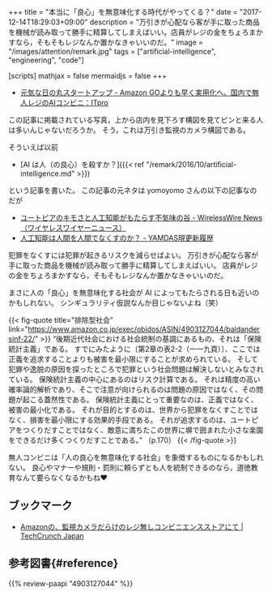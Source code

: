 +++
title = "本当に「良心」を無意味化する時代がやってくる？"
date =  "2017-12-14T18:29:03+09:00"
description = "万引きが心配なら客が手に取った商品を機械が読み取って勝手に精算してしまえばいい。店員がレジの金をちょろまかすなら，そもそもレジなんか置かなきゃいいのだ。"
image = "/images/attention/remark.jpg"
tags = ["artificial-intelligence", "engineering", "code"]

[scripts]
  mathjax = false
  mermaidjs = false
+++

- [元気な日の丸スタートアップ - Amazon GOよりも早く実用化へ、国内で無人レジのAIコンビニ：ITpro](http://itpro.nikkeibp.co.jp/atcl/column/17/120600561/120700001/)

この記事に掲載されている写真，上から店内を見下ろす構図を見てピンと来る人は多いんじゃないだろうか。
そう，これは万引き監視のカメラ構図である。

そういえば以前

- [AI は人（の良心）を殺すか？]({{< ref "/remark/2016/10/artificial-intelligence.md" >}})

という記事を書いた。
この記事の元ネタは yomoyomo さんの以下の記事なのだが

- [ユートピアのキモさと人工知能がもたらす不気味の谷 - WirelessWire News（ワイヤレスワイヤーニュース）](https://wirelesswire.jp/2016/06/54411/)
- [人工知能は人間を人間でなくすのか？ - YAMDAS現更新履歴](http://d.hatena.ne.jp/yomoyomo/20161010/kobayashihideo)

犯罪をなくすには犯罪が起きるリスクを減らせばよい。
万引きが心配なら客が手に取った商品を機械が読み取って勝手に精算してしまえばいい。
店員がレジの金をちょろまかすなら，そもそもレジなんか置かなきゃいいのだ。

まさに人の「良心」を無意味化する社会が AI によってもたらされる日も近いのかもしれない。
シンギュラリティ仮説なんか目じゃないよね（笑）

{{< fig-quote title="排除型社会" link="https://www.amazon.co.jp/exec/obidos/ASIN/4903127044/baldandersinf-22/" >}}
<q>後期近代社会における社会統制の基調にあるもの、それは「保険統計主義」である。
すでにみたように〔第2章の表2-2（一一九頁）〕、ここでは正義を追求することよりも被害を最小限にすることが求められている。
そして犯罪や逸脱の原因を探ったところで犯罪という社会問題は解決しないとみなされている。
保険統計主義の中心にあるのはリスク計算である。
それは精度の高い確率論的解析であり、そこで注意が向けられるのは問題の原因ではなく、その問題が起こる蓋然性である。
保険統計主義にとって重要なのは、正義ではなく、被害の最小化である。
それが目的とするのは、世界から犯罪をなくすことではなく、損害を最小限にする効果的手段である。
それが追求するのは、ユートピアをつくりだすことではなく、敵意に満ちたこの世界に塀で囲まれた小さな楽園をできるだけ多くつくりだすことである。</q>
（p.170）
{{< /fig-quote >}}

無人コンビニは「人の良心を無意味化する社会」を象徴するものになるかもしれない。
良心やマナーや規則・罰則に頼らずとも人を統制できるのなら，道徳教育なんて要らなくなるかもね♥

## ブックマーク

- [Amazonの、監視カメラだらけのレジ無しコンビニエンスストアにて  |  TechCrunch Japan](http://jp.techcrunch.com/2018/01/23/2018-01-21-inside-amazons-surveillance-powered-no-checkout-convenience-store/)

## 参考図書{#reference}

{{% review-paapi "4903127044" %}} <!-- 排除型社会 -->
